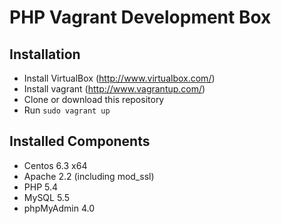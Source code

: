 PHP Vagrant Development Box
=======================================

Installation
------------

* Install VirtualBox (http://www.virtualbox.com/)
* Install vagrant (http://www.vagrantup.com/)
* Clone or download this repository
* Run ``sudo vagrant up``


Installed Components
--------------------

* Centos 6.3 x64
* Apache 2.2 (including mod_ssl)
* PHP 5.4
* MySQL 5.5
* phpMyAdmin 4.0
